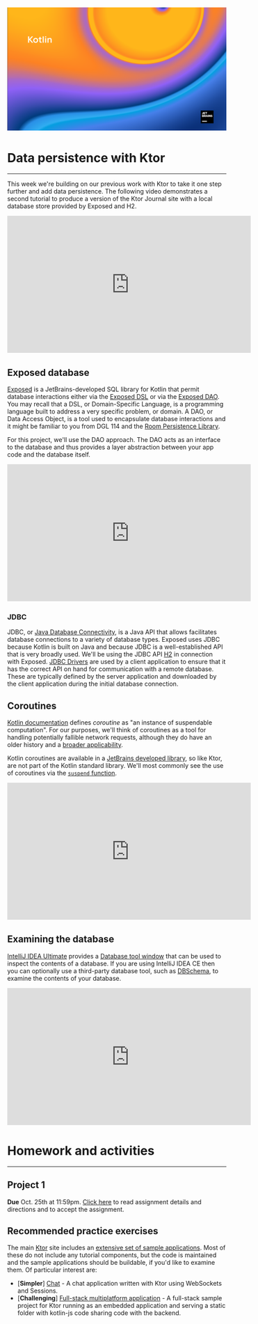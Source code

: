 # ![Programming for Mobile App Development](images/1366x768-kotlin2022_2.png )

# Data persistence with Ktor
---
This week we're building on our previous work with Ktor to take it one step further and add data persistence. The following video demonstrates a second tutorial to produce a version of the Ktor Journal site with a local database store provided by Exposed and H2. 

<iframe width="560" height="315" src="https://www.youtube.com/embed/rTyeLC38DNc" title="YouTube video player" frameborder="0" allow="accelerometer; autoplay; clipboard-write; encrypted-media; gyroscope; picture-in-picture" allowfullscreen></iframe>

## Exposed database
[Exposed](https://github.com/JetBrains/Exposed) is a JetBrains-developed SQL library for Kotlin that permit database interactions either via the [Exposed DSL](https://github.com/JetBrains/Exposed/wiki/DSL) or via the [Exposed DAO](https://github.com/JetBrains/Exposed/wiki/DAO). You may recall that a DSL, or Domain-Specific Language, is a programming language built to address a very specific problem, or domain. A DAO, or Data Access Object, is a tool used to encapsulate database interactions and it might be familiar to you from DGL 114 and the [Room Persistence Library](https://developer.android.com/jetpack/androidx/releases/room).

For this project, we'll use the DAO approach. The DAO acts as an interface to the database and thus provides a layer abstraction between your app code and the database itself. 

<iframe width="560" height="315" src="https://www.youtube.com/embed/UdJMqKHiv84" title="YouTube video player" frameborder="0" allow="accelerometer; autoplay; clipboard-write; encrypted-media; gyroscope; picture-in-picture" allowfullscreen></iframe>

### JDBC
JDBC, or [Java Database Connectivity](https://en.wikipedia.org/wiki/Java_Database_Connectivity), is a Java API that allows facilitates database connections to a variety of database types. Exposed uses JDBC because Kotlin is built on Java and because JDBC is a well-established API that is very broadly used. We'll be using the JDBC API [H2](https://h2database.com/html/main.html) in connection with Exposed. [JDBC Drivers](https://en.wikipedia.org/wiki/JDBC_driver) are used by a client application to ensure that it has the correct API on hand for communication with a remote database. These are typically defined by the server application and downloaded by the client application during the initial database connection. 

## Coroutines
[Kotlin documentation](https://kotlinlang.org/docs/coroutines-basics.html#your-first-coroutine) defines *coroutine* as "an instance of suspendable computation". For our purposes, we'll think of coroutines as a tool for handling potentially fallible network requests, although they do have an older history and a [broader applicability](https://en.wikipedia.org/wiki/Coroutine).

Kotlin coroutines are available in a [JetBrains developed library](https://kotlinlang.org/docs/coroutines-guide.html), so like Ktor, are not part of the Kotlin standard library. We'll most commonly see the use of coroutines via the [`suspend` function](https://kotlinlang.org/docs/coroutines-basics.html#extract-function-refactoring/).

<iframe width="560" height="315" src="https://www.youtube.com/embed/RqoiSehwdHQ" title="YouTube video player" frameborder="0" allow="accelerometer; autoplay; clipboard-write; encrypted-media; gyroscope; picture-in-picture" allowfullscreen></iframe>

## Examining the database
[IntelliJ IDEA Ultimate](https://www.jetbrains.com/idea/) provides a [Database tool window](https://www.jetbrains.com/help/idea/database-tool-window.html) that can be used to inspect the contents of a database. If you are using IntelliJ IDEA CE then you can optionally use a third-party database tool, such as [DBSchema](https://dbschema.com/), to examine the contents of your database.

<iframe width="560" height="315" src="https://www.youtube.com/embed/EHizbL9JtCs" title="YouTube video player" frameborder="0" allow="accelerometer; autoplay; clipboard-write; encrypted-media; gyroscope; picture-in-picture" allowfullscreen></iframe>


# Homework and activities
---
## Project 1
**Due** Oct. 25th at 11:59pm. [Click here](https://classroom.github.com/a/A1RmJEwr) to read assignment details and directions and to accept the assignment. 
## Recommended practice exercises
The main [Ktor](https://ktor.io/) site includes an [extensive set of sample applications](https://ktor.io/learn/). Most of these do not include any tutorial components, but the code is maintained and the sample applications should be buildable, if you'd like to examine them. Of particular interest are:
- \[**Simpler**\] [Chat](https://github.com/ktorio/ktor-samples/tree/main/chat) - A chat application written with Ktor using WebSockets and Sessions.
- \[**Challenging**\] [Full-stack multiplatform application](https://github.com/ktorio/ktor-samples/tree/main/fullstack-mpp) - A full-stack sample project for Ktor running as an embedded application and serving a static folder with kotlin-js code sharing code with the backend.
